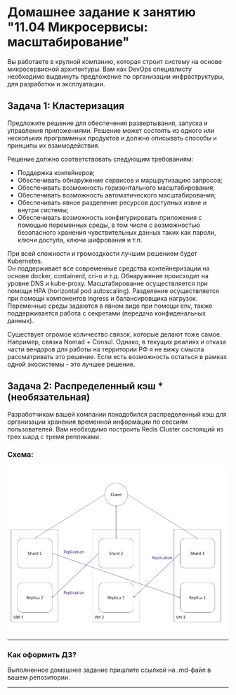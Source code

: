 
# Домашнее задание к занятию "11.04 Микросервисы: масштабирование"

Вы работаете в крупной компанию, которая строит систему на основе микросервисной архитектуры.
Вам как DevOps специалисту необходимо выдвинуть предложение по организации инфраструктуры, для разработки и эксплуатации.

## Задача 1: Кластеризация

Предложите решение для обеспечения развертывания, запуска и управления приложениями.
Решение может состоять из одного или нескольких программных продуктов и должно описывать способы и принципы их взаимодействия.

Решение должно соответствовать следующим требованиям:
- Поддержка контейнеров;
- Обеспечивать обнаружение сервисов и маршрутизацию запросов;
- Обеспечивать возможность горизонтального масштабирования;
- Обеспечивать возможность автоматического масштабирования;
- Обеспечивать явное разделение ресурсов доступных извне и внутри системы;
- Обеспечивать возможность конфигурировать приложения с помощью переменных среды, в том числе с возможностью безопасного хранения чувствительных данных таких как пароли, ключи доступа, ключи шифрования и т.п.

При всей сложности и громоздкости лучшим решением будет Kubernetes.  
Он поддерживает все современные средства контейнеризации на основе docker, containerd, cri-o и т.д. Обнаружение происходит на уровне DNS и kube-proxy. Масштабирование осуществляется при помощи HPA (horizontal pod autoscaling). Разделение осуществляется при помощи компонентов ingress и балансировщика нагрузок. Переменные среды задаются в явном виде при помощи env, также поддерживается работа с секретами (передача конфиденальных данных).  
    
Существует огромое количество связок, которые делают тоже самое. Например, связка Nomad + Consul. Однако, в текущих реалиях и отказа части вендоров для работы на территории РФ я не вижу смысла рассматривать это решение. Если есть возможность остаться в рамках одной экосистемы - это лучшее решение.  

## Задача 2: Распределенный кэш * (необязательная)

Разработчикам вашей компании понадобился распределенный кэш для организации хранения временной информации по сессиям пользователей.
Вам необходимо построить Redis Cluster состоящий из трех шард с тремя репликами.

### Схема:

![screen](screen/img.png)

---

### Как оформить ДЗ?

Выполненное домашнее задание пришлите ссылкой на .md-файл в вашем репозитории.

---
